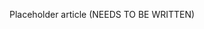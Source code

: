 <!--
title: "Remediation Policy"
description: "Overview of remediation policy"
tags: "Admin remediation policy management"
-->

Placeholder article (NEEDS TO BE WRITTEN)

